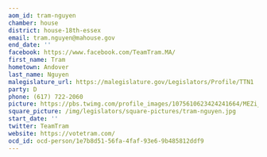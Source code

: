```yaml
---
aom_id: tram-nguyen
chamber: house
district: house-18th-essex
email: tram.nguyen@mahouse.gov
end_date: ''
facebook: https://www.facebook.com/TeamTram.MA/
first_name: Tram
hometown: Andover
last_name: Nguyen
malegislature_url: https://malegislature.gov/Legislators/Profile/TTN1
party: D
phone: (617) 722-2060
picture: https://pbs.twimg.com/profile_images/1075610623424241664/MEZi_pKa_400x400.jpg
square_picture: /img/legislators/square-pictures/tram-nguyen.jpg
start_date: ''
twitter: TeamTram
website: https://votetram.com/
ocd_id: ocd-person/1e7b8d51-56fa-4faf-93e6-9b485812ddf9
---
```

